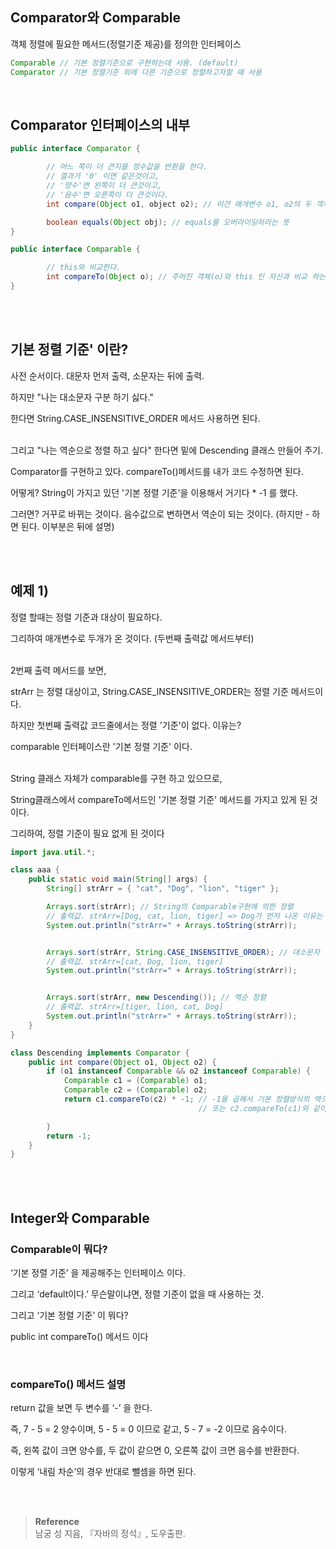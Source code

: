 ## Comparator와 Comparable

객체 정렬에 필요한 메서드(정렬기준 제공)를 정의한 인터페이스

```java
Comparable // 기본 정렬기준으로 구현하는데 사용. (default)
Comparator // 기본 정렬기준 외에 다른 기준으로 정렬하고자할 때 사용
```

<br/>


## Comparator 인터페이스의 내부

```java
public interface Comparator {

		// 어느 쪽이 더 큰지를 정수값을 반환을 한다.
		// 결과가 '0' 이면 같은것이고, 
		// '양수'면 왼쪽이 더 큰것이고, 
		// '음수'면 오른쪽이 더 큰것이다.
		int compare(Object o1, object o2); // 이건 매개변수 o1, o2의 두 객체를 비교 하는 것.

		boolean equals(Object obj); // equals를 오버라이딩하라는 뜻
}

public interface Comparable {

		// this와 비교한다.
		int compareTo(Object o); // 주어진 객체(o)와 this 인 자신과 비교 하는 것.
}
```

<br/><br/>


## 기본 정렬 기준' 이란?

사전 순서이다. 대문자 먼저 출력, 소문자는 뒤에 출력.

하지만 "나는 대소문자 구분 하기 싫다." 

한다면 String.CASE_INSENSITIVE_ORDER 메서드 사용하면 된다.

<br/>그리고 "나는 역순으로 정렬 하고 싶다" 한다면 밑에 Descending 클래스 만들어 주기.

Comparator를 구현하고 있다. compareTo()메서드를 내가 코드 수정하면 된다. 

어떻게? String이 가지고 있던 '기본 정렬 기준'을 이용해서 거기다 * -1 를 했다.

그러면? 거꾸로 바뀌는 것이다. 음수값으로 변하면서 역순이 되는 것이다. (하지만 - 하면 된다. 이부분은 뒤에 설명)

<br/><br/>

## 예제 1)

정렬 할때는 정렬 기준과 대상이 필요하다. 

그리하여 매개변수로 두개가 온 것이다. (두번째 출력값 메서드부터)

<br/>2번째 출력 메서드를 보면,

strArr 는 정렬 대상이고, String.CASE_INSENSITIVE_ORDER는 정렬 기준 메서드이다.

하지만 첫번째 출력값 코드줄에서는 정렬 '기준'이 없다. 이유는?

comparable 인터페이스란 '기본 정렬 기준' 이다.

<br/>String 클래스 자체가 comparable를 구현 하고 있으므로,

String클래스에서 compareTo메서드인 '기본 정렬 기준' 메서드를 가지고 있게 된 것이다.

그리하여, 정렬 기준이 필요 없게 된 것이다

```java
import java.util.*;

class aaa {
	public static void main(String[] args) {
		String[] strArr = { "cat", "Dog", "lion", "tiger" };

		Arrays.sort(strArr); // String의 Comparable구현에 의한 정렬
		// 출력값. strArr=[Dog, cat, lion, tiger] => Dog가 먼저 나온 이유는 대문자라서 
		System.out.println("strArr=" + Arrays.toString(strArr));


		Arrays.sort(strArr, String.CASE_INSENSITIVE_ORDER); // 대소문자 구분안함
		// 출력값. strArr=[cat, Dog, lion, tiger]
		System.out.println("strArr=" + Arrays.toString(strArr));


		Arrays.sort(strArr, new Descending()); // 역순 정렬
		// 출력값. strArr=[tiger, lion, cat, Dog]
		System.out.println("strArr=" + Arrays.toString(strArr));
	}
}

class Descending implements Comparator {
	public int compare(Object o1, Object o2) {
		if (o1 instanceof Comparable && o2 instanceof Comparable) {
			Comparable c1 = (Comparable) o1;
			Comparable c2 = (Comparable) o2;
			return c1.compareTo(c2) * -1; // -1을 곱해서 기본 정렬방식의 역으로 변경한다.
						                  // 또는 c2.compareTo(c1)와 같이 순서를 바꿔도 된다.

		}
		return -1;
	}
}
```

<br/><br/>

## Integer와 Comparable

### Comparable이 뭐다?

‘기본 정렬 기준’ 을 제공해주는 인터페이스 이다. 

그리고 ‘default이다.’ 무슨말이냐면, 정렬 기준이 없을 때 사용하는 것.

그리고 ‘기본 정렬 기준’ 이 뭐다?

public int compareTo() 메서드 이다

<br/>

### compareTo() 메서드 설명

return 값을 보면 두 변수를 ‘-’ 을 한다.

즉, 7 - 5 = 2 양수이며, 5 - 5 = 0 이므로 같고, 5 - 7 = -2 이므로 음수이다. 

즉, 왼쪽 값이 크면 양수를, 두 값이 같으면 0, 오른쪽 값이 크면 음수를 반환한다.

이렇게 ‘내림 차순’의 경우 반대로 뺄셈을 하면 된다.

<br/><br/>

>**Reference**
><br/>남궁 성 지음, 『자바의 정석』, 도우출판.
